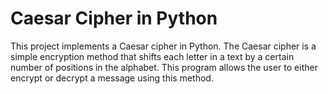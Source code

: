 # Caesar Cipher in Python

This project implements a Caesar cipher in Python. The Caesar cipher is a simple encryption method that shifts each letter in a text by a certain number of positions in the alphabet. This program allows the user to either encrypt or decrypt a message using this method.
